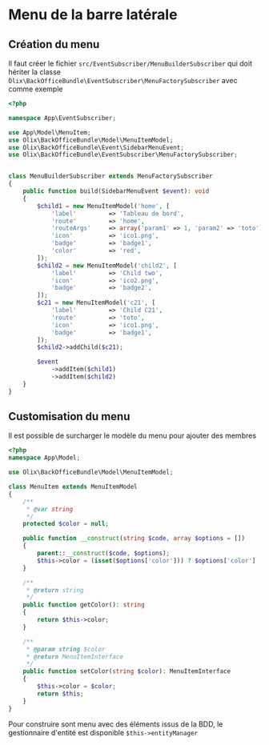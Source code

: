 # Menu de la barre latérale


## Création du menu

Il faut créer le fichier `src/EventSubscriber/MenuBuilderSubscriber` qui doit hériter la classe ̀`Olix\BackOfficeBundle\EventSubscriber\MenuFactorySubscriber` avec comme exemple

~~~ php
<?php

namespace App\EventSubscriber;

use App\Model\MenuItem;
use Olix\BackOfficeBundle\Model\MenuItemModel;
use Olix\BackOfficeBundle\Event\SidebarMenuEvent;
use Olix\BackOfficeBundle\EventSubscriber\MenuFactorySubscriber;


class MenuBuilderSubscriber extends MenuFactorySubscriber
{
    public function build(SidebarMenuEvent $event): void
    {
        $child1 = new MenuItemModel('home', [
            'label'         => 'Tableau de bord',
            'route'         => 'home',
            'routeArgs'     => array('param1' => 1, 'param2' => 'toto'),
            'icon'          => 'ico1.png',
            'badge'         => 'badge1',
            'color'         => 'red',
        ]);
        $child2 = new MenuItemModel('child2', [
            'label'         => 'Child two',
            'icon'          => 'ico2.png',
            'badge'         => 'badge2',
        ]);
        $c21 = new MenuItemModel('c21', [
            'label'         => 'Child C21',
            'route'         => 'toto',
            'icon'          => 'ico1.png',
            'badge'         => 'badge1',
        ]);
        $child2->addChild($c21);

        $event
            ->addItem($child1)
            ->addItem($child2)
    }
}
~~~


## Customisation du menu

Il est possible de surcharger le modèle du menu pour ajouter des membres

~~~ php
<?php
namespace App\Model;

use Olix\BackOfficeBundle\Model\MenuItemModel;

class MenuItem extends MenuItemModel
{
    /**
     * @var string
     */
    protected $color = null;

    public function __construct(string $code, array $options = [])
    {
        parent::__construct($code, $options);
        $this->color = (isset($options['color'])) ? $options['color'] : null;
    }

    /**
     * @return string
     */
    public function getColor(): string
    {
        return $this->color;
    }

    /**
     * @param string $color
     * @return MenuItemInterface
     */
    public function setColor(string $color): MenuItemInterface
    {
        $this->color = $color;
        return $this;
    }
}
~~~


Pour construire sont menu avec des éléments issus de la BDD, le gestionnaire d'entité est disponible `$this->entityManager`
